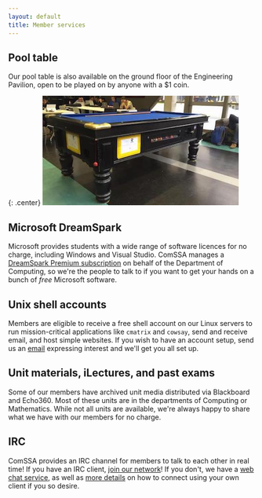 ```yaml
---
layout: default
title: Member services
---
```



## Pool table

Our pool table is also available on the ground floor of the Engineering
Pavilion, open to be played on by anyone with a $1 coin.

{: .center}
![Pool Table](../images/pool.jpg)

## Microsoft DreamSpark

Microsoft provides students with a wide range of software licences for no
charge, including Windows and Visual Studio. ComSSA manages a [DreamSpark
Premium subscription][msdnaa] on behalf of the Department of Computing, so we're
the people to talk to if you want to get your hands on a bunch of *free*
Microsoft software.

[msdnaa]: /services/dreamspark/

## Unix shell accounts

Members are eligible to receive a free shell account on our Linux servers to
run mission-critical applications like <code>cmatrix</code> and
<code>cowsay</code>, send and receive email, and host simple websites. If you
wish to have an account setup, send us an [email][listemail] expressing interest
and we'll get you all set up.

[listemail]: mailto:club@comssa.org.au

## Unit materials, iLectures, and past exams

Some of our members have archived unit media distributed via Blackboard and
Echo360. Most of these units are in the departments of Computing or Mathematics.
While not all units are available, we're always happy to share what we have with
our members for no charge.

## IRC

ComSSA provides an IRC channel for members to talk to each other in real time!
If you have an IRC client, [join our network][irc]! If you don't, we have a
[web chat service][webirc], as well as [more details][confirc] on how to connect
using your own client if you so desire.

[irc]: irc://irc.comssa.org.au/comssa
[webirc]: https://irc.comssa.org.au/
[confirc]: /services/irc/
